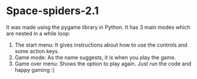 # Space-spiders-2.1
It was made using the pygame library in Python. It has 3 main modes which are nested in a while loop:
1. The start menu: It gives instructions about how to use the controls and some action keys.
2. Game mode: As the name suggests, it is when you play the game.
3. Game over menu: Shows the option to play again.
Just run the code and happy gaming :)
